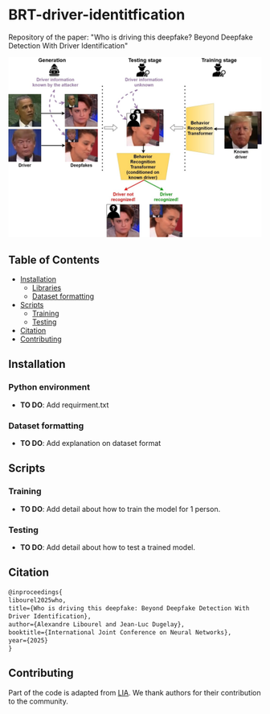<!-- omit in toc -->
# BRT-driver-identitfication
Repository of the paper: "Who is driving this deepfake? Beyond Deepfake Detection With Driver Identification"

![alt text](assets/driver_identification.jpg)

<!-- omit in toc -->
## Table of Contents
- [Installation](#installation)
  - [Libraries](#python-environment)
  - [Dataset formatting](#dataset-formatting)
- [Scripts](#scripts)
  - [Training](#training)
  - [Testing](#testing)
- [Citation](#citation)
- [Contributing](#contributing)


<!-- omit in toc -->
## Installation

### Python environment
- **TO DO**: Add requirment.txt

### Dataset formatting
- **TO DO**: Add explanation on dataset format

<!-- omit in toc -->
## Scripts

### Training
- **TO DO**: Add detail about how to train the model for 1 person.

### Testing
- **TO DO**: Add detail about how to test a trained model.

<!-- omit in toc -->
## Citation
```
@inproceedings{
libourel2025who,
title={Who is driving this deepfake: Beyond Deepfake Detection With Driver Identification},
author={Alexandre Libourel and Jean-Luc Dugelay},
booktitle={International Joint Conference on Neural Networks},
year={2025}
}
```
<!-- omit in toc -->
## Contributing

Part of the code is adapted from [LIA](https://github.com/wyhsirius/LIA). We thank authors for their contribution to the community.
